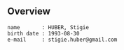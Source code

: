 <!-- ___________________________________________________________________________________________ -->
 
Overview
--------

```
name       : HUBER, Stigie
birth date : 1993-08-30
e-mail     : stigie.huber@gmail.com
```